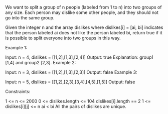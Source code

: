 We want to split a group of n people (labeled from 1 to n) into two groups of any size. Each person may dislike some other people, and they should not go into the same group.

Given the integer n and the array dislikes where dislikes[i] = [ai, bi] indicates that the person labeled ai does not like the person labeled bi, return true if it is possible to split everyone into two groups in this way.

 

Example 1:

Input: n = 4, dislikes = [[1,2],[1,3],[2,4]]
Output: true
Explanation: group1 [1,4] and group2 [2,3].
Example 2:

Input: n = 3, dislikes = [[1,2],[1,3],[2,3]]
Output: false
Example 3:

Input: n = 5, dislikes = [[1,2],[2,3],[3,4],[4,5],[1,5]]
Output: false
 

Constraints:

1 <= n <= 2000
0 <= dislikes.length <= 104
dislikes[i].length == 2
1 <= dislikes[i][j] <= n
ai < bi
All the pairs of dislikes are unique.
